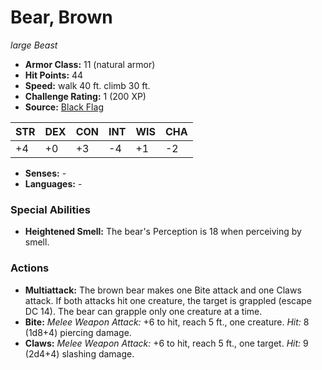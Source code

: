# Bear, Brown

*large* *Beast*

- **Armor Class:** 11 (natural armor)
- **Hit Points:** 44 
- **Speed:** walk 40 ft. climb 30 ft.
- **Challenge Rating:** 1 (200 XP)
- **Source:** [Black Flag](https://koboldpress.com/kpstore/product/tovrpg-pg-mv/)

| STR | DEX | CON | INT | WIS | CHA |
| --- | --- | --- | --- | --- | --- |
| +4 | +0 | +3 | -4 | +1 | -2 |

- **Senses:** -
- **Languages:** -

### Special Abilities

- **Heightened Smell:** The bear's Perception is 18 when perceiving by smell.

### Actions

- **Multiattack:** The brown bear makes one Bite attack and one Claws attack. If both attacks hit one creature, the target is grappled (escape DC 14). The bear can grapple only one creature at a time.
- **Bite:** _Melee Weapon Attack:_ +6 to hit, reach 5 ft., one creature. _Hit:_ 8 (1d8+4) piercing damage.
- **Claws:** _Melee Weapon Attack:_ +6 to hit, reach 5 ft., one target. _Hit:_ 9 (2d4+4) slashing damage.
